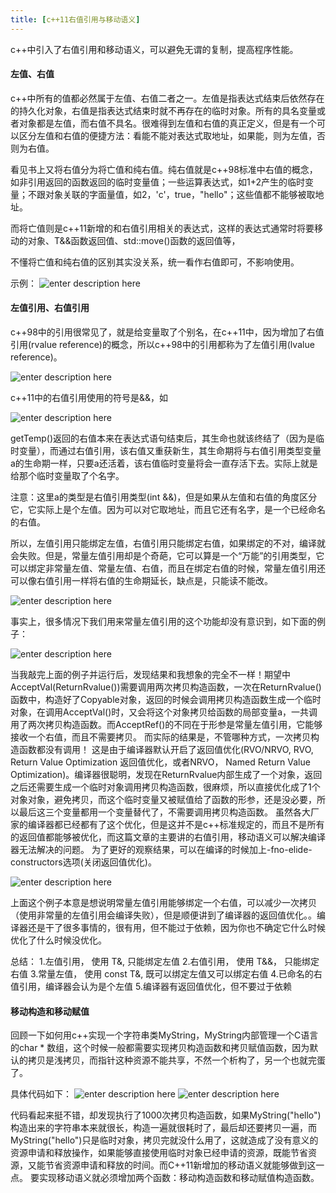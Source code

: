 ```yaml
---
title: [c++11右值引用与移动语义]
---
```


c++中引入了右值引用和移动语义，可以避免无谓的复制，提高程序性能。

#### 左值、右值
c++中所有的值都必然属于左值、右值二者之一。左值是指表达式结束后依然存在的持久化对象，右值是指表达式结束时就不再存在的临时对象。所有的具名变量或者对象都是左值，而右值不具名。很难得到左值和右值的真正定义，但是有一个可以区分左值和右值的便捷方法：看能不能对表达式取地址，如果能，则为左值，否则为右值。

看见书上又将右值分为将亡值和纯右值。纯右值就是c++98标准中右值的概念，如非引用返回的函数返回的临时变量值；一些运算表达式，如1+2产生的临时变量；不跟对象关联的字面量值，如2，'c'，true，"hello"；这些值都不能够被取地址。

而将亡值则是c++11新增的和右值引用相关的表达式，这样的表达式通常时将要移动的对象、T&&函数返回值、std::move()函数的返回值等，

不懂将亡值和纯右值的区别其实没关系，统一看作右值即可，不影响使用。

示例：
![enter description here](./images/1565617137934.png)

#### 左值引用、右值引用

c++98中的引用很常见了，就是给变量取了个别名，在c++11中，因为增加了右值引用(rvalue reference)的概念，所以c++98中的引用都称为了左值引用(lvalue reference)。

![enter description here](./images/1565617163491.png)

c++11中的右值引用使用的符号是&&，如

![enter description here](./images/1565617186207.png)

getTemp()返回的右值本来在表达式语句结束后，其生命也就该终结了（因为是临时变量），而通过右值引用，该右值又重获新生，其生命期将与右值引用类型变量a的生命期一样，只要a还活着，该右值临时变量将会一直存活下去。实际上就是给那个临时变量取了个名字。

注意：这里a的类型是右值引用类型(int &&)，但是如果从左值和右值的角度区分它，它实际上是个左值。因为可以对它取地址，而且它还有名字，是一个已经命名的右值。

所以，左值引用只能绑定左值，右值引用只能绑定右值，如果绑定的不对，编译就会失败。但是，常量左值引用却是个奇葩，它可以算是一个“万能”的引用类型，它可以绑定非常量左值、常量左值、右值，而且在绑定右值的时候，常量左值引用还可以像右值引用一样将右值的生命期延长，缺点是，只能读不能改。

![enter description here](./images/1565617244383.png)

事实上，很多情况下我们用来常量左值引用的这个功能却没有意识到，如下面的例子：

![enter description here](./images/1565698426294.png)

当我敲完上面的例子并运行后，发现结果和我想象的完全不一样！期望中AcceptVal(ReturnRvalue())需要调用两次拷贝构造函数，一次在ReturnRvalue()函数中，构造好了Copyable对象，返回的时候会调用拷贝构造函数生成一个临时对象，在调用AcceptVal()时，又会将这个对象拷贝给函数的局部变量a，一共调用了两次拷贝构造函数。而AcceptRef()的不同在于形参是常量左值引用，它能够接收一个右值，而且不需要拷贝。
而实际的结果是，不管哪种方式，一次拷贝构造函数都没有调用！
这是由于编译器默认开启了返回值优化(RVO/NRVO, RVO, Return Value Optimization 返回值优化，或者NRVO， Named Return Value Optimization)。编译器很聪明，发现在ReturnRvalue内部生成了一个对象，返回之后还需要生成一个临时对象调用拷贝构造函数，很麻烦，所以直接优化成了1个对象对象，避免拷贝，而这个临时变量又被赋值给了函数的形参，还是没必要，所以最后这三个变量都用一个变量替代了，不需要调用拷贝构造函数。
虽然各大厂家的编译器都已经都有了这个优化，但是这并不是c++标准规定的，而且不是所有的返回值都能够被优化，而这篇文章的主要讲的右值引用，移动语义可以解决编译器无法解决的问题。
为了更好的观察结果，可以在编译的时候加上-fno-elide-constructors选项(关闭返回值优化)。

![enter description here](./images/1565698463121.png)

上面这个例子本意是想说明常量左值引用能够绑定一个右值，可以减少一次拷贝（使用非常量的左值引用会编译失败），但是顺便讲到了编译器的返回值优化。。编译器还是干了很多事情的，很有用，但不能过于依赖，因为你也不确定它什么时候优化了什么时候没优化。

总结：
1.左值引用， 使用 T&, 只能绑定左值 
2.右值引用， 使用 T&&， 只能绑定右值 
3.常量左值， 使用 const T&, 既可以绑定左值又可以绑定右值 
4.已命名的右值引用，编译器会认为是个左值 
5.编译器有返回值优化，但不要过于依赖

#### 移动构造和移动赋值

回顾一下如何用c++实现一个字符串类MyString，MyString内部管理一个C语言的char * 数组，这个时候一般都需要实现拷贝构造函数和拷贝赋值函数，因为默认的拷贝是浅拷贝，而指针这种资源不能共享，不然一个析构了，另一个也就完蛋了。

具体代码如下：
![enter description here](./images/1565699147033.png)
![enter description here](./images/1565699164104.png)

代码看起来挺不错，却发现执行了1000次拷贝构造函数，如果MyString("hello")构造出来的字符串本来就很长，构造一遍就很耗时了，最后却还要拷贝一遍，而MyString("hello")只是临时对象，拷贝完就没什么用了，这就造成了没有意义的资源申请和释放操作，如果能够直接使用临时对象已经申请的资源，既能节省资源，又能节省资源申请和释放的时间。而C++11新增加的移动语义就能够做到这一点。
要实现移动语义就必须增加两个函数：移动构造函数和移动赋值构造函数。
